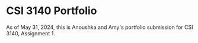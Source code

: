# CSI 3140 Portfolio
As of May 31, 2024, this is Anoushka and Amy's portfolio submission for CSI 3140, Assignment 1.